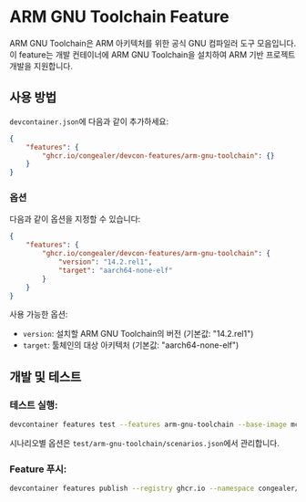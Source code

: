 # ARM GNU Toolchain Feature

ARM GNU Toolchain은 ARM 아키텍처를 위한 공식 GNU 컴파일러 도구 모음입니다. 이 feature는 개발 컨테이너에 ARM GNU Toolchain을 설치하여 ARM 기반 프로젝트 개발을 지원합니다.

## 사용 방법

`devcontainer.json`에 다음과 같이 추가하세요:

```json
{
    "features": {
        "ghcr.io/congealer/devcon-features/arm-gnu-toolchain": {}
    }
}
```

### 옵션

다음과 같이 옵션을 지정할 수 있습니다:

```json
{
    "features": {
        "ghcr.io/congealer/devcon-features/arm-gnu-toolchain": {
            "version": "14.2.rel1",
            "target": "aarch64-none-elf"
        }
    }
}
```

사용 가능한 옵션:
- `version`: 설치할 ARM GNU Toolchain의 버전 (기본값: "14.2.rel1")
- `target`: 툴체인의 대상 아키텍처 (기본값: "aarch64-none-elf")

## 개발 및 테스트

### 테스트 실행:
```bash
devcontainer features test --features arm-gnu-toolchain --base-image mcr.microsoft.com/devcontainers/base:ubuntu .
```

시나리오별 옵션은 `test/arm-gnu-toolchain/scenarios.json`에서 관리합니다.

### Feature 푸시:
```bash
devcontainer features publish --registry ghcr.io --namespace congealer/devcon-features ./src/arm-gnu-toolchain
``` 